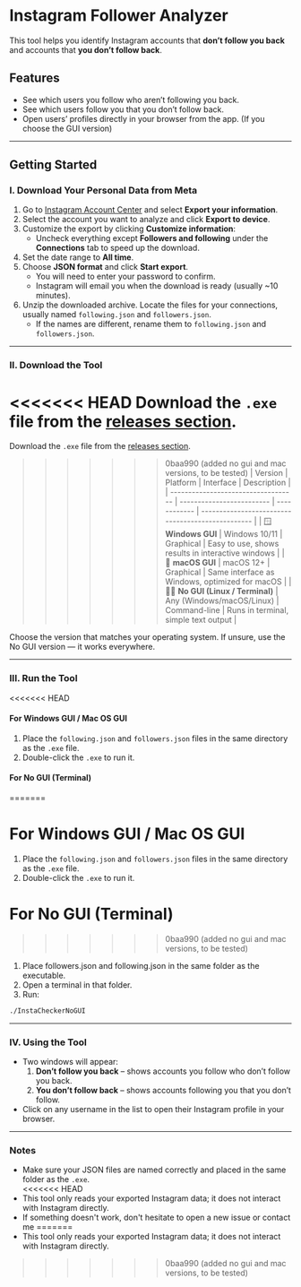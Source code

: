# Instagram Follower Analyzer

This tool helps you identify Instagram accounts that **don’t follow you back** and accounts that **you don’t follow back**.  

## Features
- See which users you follow who aren’t following you back.
- See which users follow you that you don’t follow back.
- Open users’ profiles directly in your browser from the app. (If you choose the GUI version)

---

## Getting Started

### I. Download Your Personal Data from Meta

1. Go to [Instagram Account Center](https://accountscenter.instagram.com/info_and_permissions) and select **Export your information**.  
2. Select the account you want to analyze and click **Export to device**.  
3. Customize the export by clicking **Customize information**:  
   - Uncheck everything except **Followers and following** under the **Connections** tab to speed up the download.  
4. Set the date range to **All time**.  
5. Choose **JSON format** and click **Start export**.  
   - You will need to enter your password to confirm.  
   - Instagram will email you when the download is ready (usually ~10 minutes).  
6. Unzip the downloaded archive. Locate the files for your connections, usually named `following.json` and `followers.json`.  
   - If the names are different, rename them to `following.json` and `followers.json`.

---

### II. Download the Tool

<<<<<<< HEAD
Download the `.exe` file from the [releases section](https://github.com/polpopesq/InstaChecker/releases).
=======
Download the `.exe` file from the [releases section](#).
>>>>>>> 0baa990 (added no gui and mac versions, to be tested)
| Version                             | Platform                  | Interface    | Description                                       |
| ----------------------------------- | ------------------------- | ------------ | ------------------------------------------------- |
| 🪟 **Windows GUI**                  | Windows 10/11             | Graphical    | Easy to use, shows results in interactive windows |
| 🍎 **macOS GUI**                    | macOS 12+                 | Graphical    | Same interface as Windows, optimized for macOS    |
| 🧑‍💻 **No GUI (Linux / Terminal)** | Any (Windows/macOS/Linux) | Command-line | Runs in terminal, simple text output              |

Choose the version that matches your operating system.
If unsure, use the No GUI version — it works everywhere.

---

### III. Run the Tool

<<<<<<< HEAD
#### For Windows GUI / Mac OS GUI
1. Place the `following.json` and `followers.json` files in the same directory as the `.exe` file.  
2. Double-click the `.exe` to run it.  

#### For No GUI (Terminal)
=======
# For Windows GUI / Mac OS GUI
1. Place the `following.json` and `followers.json` files in the same directory as the `.exe` file.  
2. Double-click the `.exe` to run it.  

# For No GUI (Terminal)
>>>>>>> 0baa990 (added no gui and mac versions, to be tested)
1. Place followers.json and following.json in the same folder as the executable.
2. Open a terminal in that folder.
3. Run:
```bash
./InstaCheckerNoGUI
```
---

### IV. Using the Tool

- Two windows will appear:  
  1. **Don’t follow you back** – shows accounts you follow who don’t follow you back.  
  2. **You don’t follow back** – shows accounts following you that you don’t follow.  
- Click on any username in the list to open their Instagram profile in your browser.

---

### Notes
- Make sure your JSON files are named correctly and placed in the same folder as the `.exe`.  
<<<<<<< HEAD
- This tool only reads your exported Instagram data; it does not interact with Instagram directly.
- If something doesn't work, don't hesitate to open a new issue or contact me
=======
- This tool only reads your exported Instagram data; it does not interact with Instagram directly.  
>>>>>>> 0baa990 (added no gui and mac versions, to be tested)
